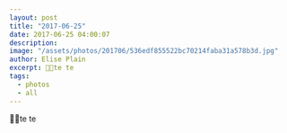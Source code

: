 ```yaml
---
layout: post
title: "2017-06-25"
date: 2017-06-25 04:00:07
description: 
image: "/assets/photos/201706/536edf855522bc70214faba31a578b3d.jpg"
author: Elise Plain
excerpt: 🐝🐝te te
tags: 
  - photos
  - all
---
```


🐝🐝te te
<p></p>

